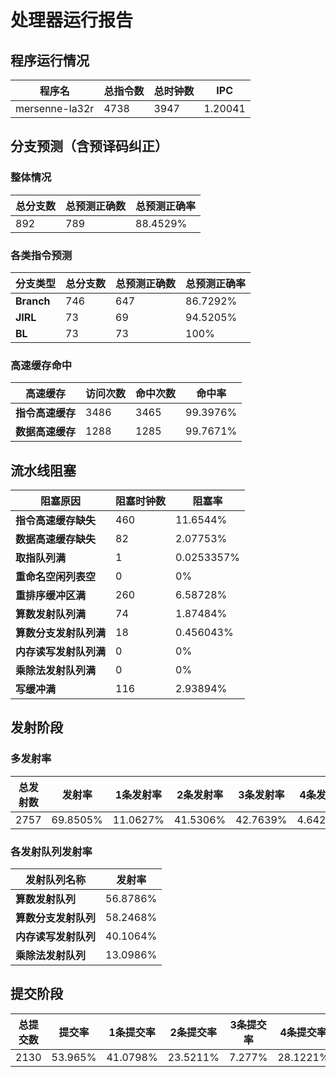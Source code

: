 # 处理器运行报告
## 程序运行情况
|程序名|总指令数|总时钟数|IPC|
|---|---|---|---|
|mersenne-la32r|4738|3947|1.20041|

## 分支预测（含预译码纠正）
### 整体情况
|总分支数|总预测正确数|总预测正确率|
|---|---|---|
|892|789|88.4529%|

### 各类指令预测
|分支类型|总分支数|总预测正确数|总预测正确率|
|---|---|---|---|
|**Branch**| 746 | 647 | 86.7292%|
|**JIRL**| 73 | 69 | 94.5205%|
|**BL**| 73 | 73 | 100%|

### 高速缓存命中
|高速缓存|访问次数|命中次数|命中率|
|---|---|---|---|
|**指令高速缓存**| 3486 | 3465 | 99.3976%|
|**数据高速缓存**| 1288 | 1285 | 99.7671%|
## 流水线阻塞
|阻塞原因|阻塞时钟数|阻塞率|
|---|---|---|
|**指令高速缓存缺失**| 460 | 11.6544%|
|**数据高速缓存缺失**| 82 | 2.07753%|
|**取指队列满**| 1 | 0.0253357%|
|**重命名空闲列表空**|0 | 0%|
|**重排序缓冲区满**|260 | 6.58728%|
|**算数发射队列满**|74 | 1.87484%|
|**算数分支发射队列满**|18 | 0.456043%|
|**内存读写发射队列满**|0 | 0%|
|**乘除法发射队列满**|0 | 0%|
|**写缓冲满**|116 | 2.93894%|

## 发射阶段
### 多发射率
|总发射数|发射率|1条发射率|2条发射率|3条发射率|4条发射率|
|---|---|---|---|---|---|
|2757|69.8505%|11.0627%|41.5306%|42.7639%|4.64273%|

### 各发射队列发射率
|发射队列名称|发射率|
|---|---|
|**算数发射队列**|56.8786%|
|**算数分支发射队列**|58.2468%|
|**内存读写发射队列**|40.1064%|
|**乘除法发射队列**|13.0986%|

## 提交阶段
|总提交数|提交率|1条提交率|2条提交率|3条提交率|4条提交率|
|---|---|---|---|---|---|
|2130|53.965%|41.0798%|23.5211%|7.277%|28.1221%|
